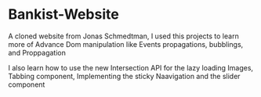 # Bankist-Website
A cloned website from Jonas Schmedtman, I used this projects to learn more of Advance Dom manipulation like Events propagations, bubblings, and Proppagation

I also learn how to use the new Intersection API for the lazy loading Images, Tabbing component, Implementing the sticky Naavigation and the slider component 

